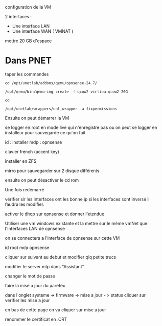 
configuration de la VM 

2 interfaces : 
- Une interface LAN 
- Une interface WAN ( VMNAT )

mettre 20 GB d'espace



# Dans PNET

taper les commandes 

````
cd /opt/unetlab/addons/qemu/opnsense-24.7/  
  
/opt/qemu/bin/qemu-img create -f qcow2 virtioa.qcow2 20G  
  
cd  

/opt/unetlab/wrappers/unl_wrapper -a fixpermissions

````







Ensuite on peut démarrer la VM

se logger en root en mode live qui n'enregistre pas ou on peut se logger en installeur pour sauvegarde ce qu'on fait

id : installer
mdp :  opnsense

clavier french (accent key)


installer en ZFS

mirro pour sauvegarder sur 2 disque différents




ensuite on peut désactiver le cd rom

Une fois redémarré

vérifier sir les interfaces ont les bonne ip si les interfaces sont inversé il faudra les modifier.



activer le dhcp sur opnsense et donner l'etendue



Utiliser une vm windows existante et la mettre sur le même vmNet que l'interfaces LAN
de opnsense

on se connectera a l'interface de opnsense sur cette VM

id root 
mdp opnsense

cliquer sur suivant au debut et modifier qlq petite trucs

modifier le server mtp dans "Assistant"

changer le mot de passe 

faire la mise a jour du parefeu

dans l'onglet systeme -> firmware -> mise a jour - > status
cliquer sur verifier les mise a jour

en bas de cette page on va cliquer sur mise a jour



renommer le certificat en .CRT


